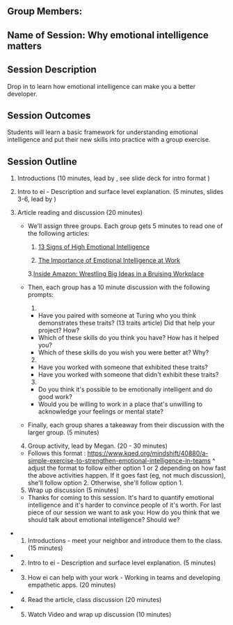 ## Group Members:
 


## Name of Session: Why emotional intelligence matters

## Session Description

Drop in to learn how emotional intelligence can make you a better developer.


## Session Outcomes


Students will learn a basic framework for understanding emotional intelligence and put their new skills into practice with a group exercise.


## Session Outline


 1. Introductions (10 minutes, lead by , see slide deck for intro format )
 2. Intro to ei - Description and surface level explanation. (5 minutes, slides 3-6, lead by )
 3. Article reading and discussion (20 minutes)
     - We'll assign three groups. Each group gets 5 minutes to read one of the following articles:
          1. [13 Signs of High Emotional Intelligence](https://www.inc.com/justin-bariso/13-things-emotionally-intelligent-people-do.html)


          2. [The Importance of Emotional Intelligence at Work](https://www.entrepreneur.com/article/245755)

          3.[Inside Amazon: Wrestling Big Ideas in a Bruising Workplace](https://www.nytimes.com/2015/08/16/technology/inside-amazon-wrestling-big-ideas-in-a-bruising-workplace.html)
     - Then, each group has a 10 minute discussion with the following prompts:

          1.
          * Have you paired with someone at Turing who you think demonstrates these traits? (13 traits article) Did that help your project? How?
          * Which of these skills do you think you have? How has it helped you?
          * Which of these skills do you wish you were better at? Why?

          2.
          * Have you worked with someone that exhibited these traits?
          * Have you worked with someone that didn't exhibit these traits?

          3.
          * Do you think it's possible to be emotionally intelligent and do good work?
          * Would you be willing to work in a place that's unwilling to acknowledge your feelings or mental state?

      - Finally, each group shares a takeaway from their discussion with the larger group. (5 minutes)

    4. Group activity, lead by Megan. (20 - 30 minutes)
    - Follows this format : https://www.kqed.org/mindshift/40880/a-simple-exercise-to-strengthen-emotional-intelligence-in-teams
    ^ adjust the format to follow either option 1 or 2 depending on how fast the above activities happen. If it goes fast (eg, not much discussion), she'll follow option 2. Otherwise, she'll follow option 1.  

    5. Wrap up discussion (5 minutes)
    - Thanks for coming to this session. It's hard to quantify emotional intelligence and it's harder to convince people of it's worth. For last piece of our session we want to ask you: How do you think that we should talk about emotional intelligence? Should we?

* 1. Introductions - meet your neighbor and introduce them to the class. (15 minutes)
* 2. Intro to ei - Description and surface level explanation. (5 minutes)
* 3. How ei can help with your work - Working in teams and developing empathetic apps. (20 minutes)
* 4. Read the article, class discussion (20 minutes)
* 5. Watch Video and wrap up discussion (10 minutes)
    
